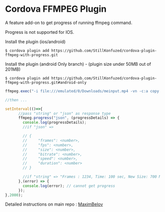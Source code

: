 # Cordova FFMPEG Plugin

A feature add-on to get progress of running ffmpeg command.

Progress is not supported for IOS.

Install the plugin (ios/android)
    
    $ cordova plugin add https://github.com/StillKonfuzed/cordova-plugin-ffmpeg-with-progress.git

Install the plugin (android Only branch) - (plugin size under 50MB out of 201MB)

    $ cordova plugin add https://github.com/StillKonfuzed/cordova-plugin-ffmpeg-with-progress.git#android-only


```js
ffmpeg.exec("-i file:///emulated/0/Downloads/meinput.mp4 -vn -c:a copy file:///emulated/0/Downloads/out.mp3", (success) => alert(success), (failure) => alert(failure));

//then ...

setInterval(()=>{
      //pass "string" or "json" as response type
      ffmpeg.progress("json", (progressDetails) => {
        console.log(progressDetails); 
        //if "json" =>

        // {
        //     "frames": <number>,
        //     "fps": <number>,
        //     "size": <number>,
        //     "bitrate": <number>,
        //     "speed": <number>,
        //     "duration": <number>
        // }

        //if "string" => "Frames : 1234, Time: 100 sec, New Size: 700 MB, Speed: 1.5 x"
      },(error) => {
        console.log(error); // cannot get progress
      }); 
},2000);

```

Detailed instructions on main repo : [MaximBelov](https://github.com/MaximBelov/cordova-plugin-ffmpeg)

